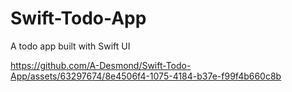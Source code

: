# Swift-Todo-App
A todo app built with Swift UI





https://github.com/A-Desmond/Swift-Todo-App/assets/63297674/8e4506f4-1075-4184-b37e-f99f4b660c8b


